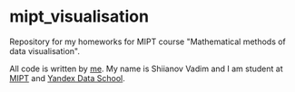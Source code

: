 # mipt_visualisation
Repository for my homeworks for MIPT course "Mathematical methods of data visualisation".

All code is written by [me](https://github.com/Binpord). My name is Shiianov Vadim and I am student at [MIPT](https://mipt.ru) and [Yandex Data School](https://yandexdataschool.ru/).
